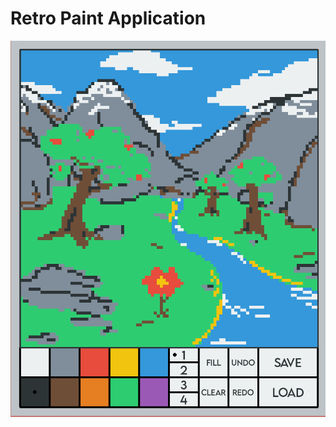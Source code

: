 <h1 align="left">Retro Paint Application</h1>
<img src=".github/2024-10-20_13-13.png"
     alt="Image"
     style="float: left; margin-right: 10px;" />
